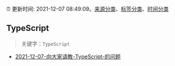 :alarm_clock: 更新时间: 2021-12-07 08:49:09。[来源分类](../README.md)、[标签分类](../TAGS.md)、[时间分类](../TIMELINE.md)

## TypeScript


> 关键字：`TypeScript`



- [2021-12-07-向大家请教-TypeScript-的问题](https://www.v2ex.com/t/820632) 